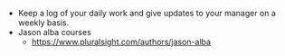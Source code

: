 - Keep a log of your daily work and give updates to your manager on a weekly basis.
- Jason alba courses
  - https://www.pluralsight.com/authors/jason-alba
